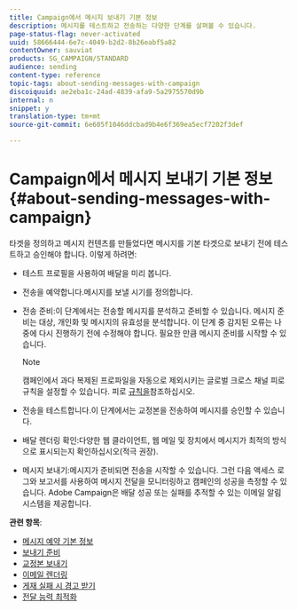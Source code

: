 ```yaml
---
title: Campaign에서 메시지 보내기 기본 정보
description: 메시지를 테스트하고 전송하는 다양한 단계를 살펴볼 수 있습니다.
page-status-flag: never-activated
uuid: 58666444-6e7c-4049-b2d2-8b26eabf5a82
contentOwner: sauviat
products: SG_CAMPAIGN/STANDARD
audience: sending
content-type: reference
topic-tags: about-sending-messages-with-campaign
discoiquuid: ae2eba1c-24ad-4839-afa9-5a2975570d9b
internal: n
snippet: y
translation-type: tm+mt
source-git-commit: 6e605f1046ddcbad9b4e6f369ea5ecf7202f3def

---
```



# Campaign에서 메시지 보내기 기본 정보{#about-sending-messages-with-campaign}

타겟을 정의하고 메시지 컨텐츠를 만들었다면 메시지를 기본 타겟으로 보내기 전에 테스트하고 승인해야 합니다. 이렇게 하려면:

* 테스트 프로필을 사용하여 배달을 미리 봅니다.
* 전송을 예약합니다.메시지를 보낼 시기를 정의합니다.
* 전송 준비:이 단계에서는 전송할 메시지를 분석하고 준비할 수 있습니다. 메시지 준비는 대상, 개인화 및 메시지의 유효성을 분석합니다. 이 단계 중 감지된 오류는 나중에 다시 진행하기 전에 수정해야 합니다. 필요한 만큼 메시지 준비를 시작할 수 있습니다.

   >[!NOTE]
   >
   >캠페인에서 과다 복제된 프로파일을 자동으로 제외시키는 글로벌 크로스 채널 피로 규칙을 설정할 수 있습니다. 피로 [규칙을](../../administration/using/fatigue-rules.md)참조하십시오.

* 전송을 테스트합니다.이 단계에서는 교정본을 전송하여 메시지를 승인할 수 있습니다.
* 배달 렌더링 확인:다양한 웹 클라이언트, 웹 메일 및 장치에서 메시지가 최적의 방식으로 표시되는지 확인하십시오(적극 권장).
* 메시지 보내기:메시지가 준비되면 전송을 시작할 수 있습니다. 그런 다음 액세스 로그와 보고서를 사용하여 메시지 전달을 모니터링하고 캠페인의 성공을 측정할 수 있습니다. Adobe Campaign은 배달 성공 또는 실패를 추적할 수 있는 이메일 알림 시스템을 제공합니다.

**관련 항목**:

* [메시지 예약 기본 정보](../../sending/using/about-scheduling-messages.md)
* [보내기 준비](../../sending/using/preparing-the-send.md)
* [교정본 보내기](../../sending/using/sending-proofs.md)
* [이메일 렌더링](../../sending/using/email-rendering.md)
* [게재 실패 시 경고 받기](../../sending/using/receiving-alerts-when-failures-happen.md)
* [전달 능력 최적화](../../sending/using/about-deliverability.md)
